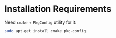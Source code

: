 
# Installation Requirements

Need `cmake` + `PkgConfig` utility for it:

```bash
sudo apt-get install cmake pkg-config
```
